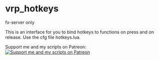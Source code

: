 # vrp_hotkeys
fx-server only

This is an interface for you to bind hotkeys to functions on press and on release.
Use the cfg file hotkeys.lua.

Support me and my scripts on Patreon:  
[![Support me and my scripts on Patreon](http://i.imgur.com/dyePK6Q.png)](https://www.patreon.com/Sighmir)  
